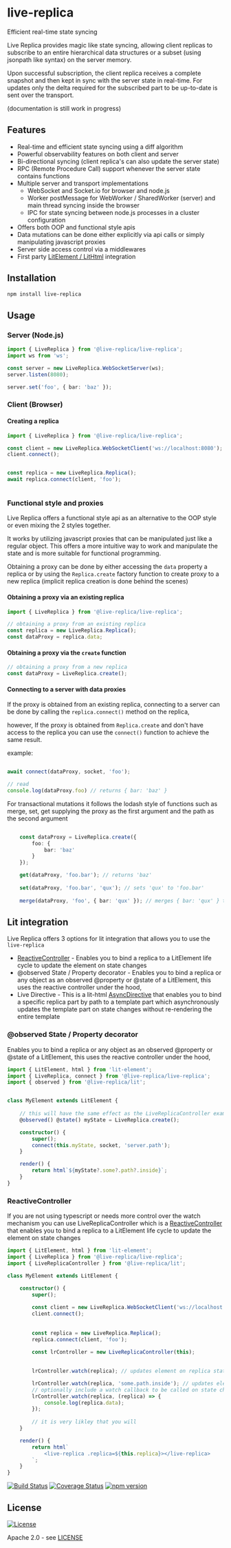 # live-replica
Efficient real-time state syncing

Live Replica provides magic like state syncing, 
allowing client replicas to subscribe to an entire hierarchical data structures or a subset (using jsonpath like syntax) on the server memory.

Upon successful subscription, the client replica receives a complete snapshot and then kept in sync with the server state in real-time.
For updates only the delta required for the subscribed part to be up-to-date is sent over the transport.

(documentation is still work in progress)

## Features
- Real-time and efficient state syncing using a diff algorithm
- Powerful observability features on both client and server
- Bi-directional syncing (client replica's can also update the server state)
- RPC (Remote Procedure Call) support whenever the server state contains functions 
- Multiple server and transport implementations
    - WebSocket and Socket.io for browser and node.js
    - Worker postMessage for WebWorker / SharedWorker (server) and main thread syncing inside the browser
    - IPC for state syncing between node.js processes in a cluster configuration
- Offers both OOP and functional style apis 
- Data mutations can be done either explicitly via api calls or simply manipulating javascript proxies
- Server side access control via a middlewares
- First party [LitElement / LitHtml](https://lit.dev) integration

## Installation
```bash
npm install live-replica
```

## Usage

### Server (Node.js) 
```typescript
import { LiveReplica } from '@live-replica/live-replica';
import ws from 'ws';

const server = new LiveReplica.WebSocketServer(ws);
server.listen(8080);

server.set('foo', { bar: 'baz' });

```
### Client (Browser)

#### Creating a replica
```typescript
import { LiveReplica } from '@live-replica/live-replica';

const client = new LiveReplica.WebSocketClient('ws://localhost:8080');
client.connect();


const replica = new LiveReplica.Replica();
await replica.connect(client, 'foo');



```

### Functional style and proxies
Live Replica offers a functional style api as an alternative to the OOP style or even mixing the 2 styles together. 

It works by utilizing javascript proxies that can be manipulated just like a regular object.
This offers a more intuitive way to work and manipulate the state and is more suitable for functional programming.

Obtaining a proxy can be done by either accessing the `data` property a replica or
by using the `Replica.create` factory function to create proxy to a new replica (implicit replica creation is done behind the scenes)

#### Obtaining a proxy via an existing replica 
```typescript
import { LiveReplica } from '@live-replica/live-replica';

// obtaining a proxy from an existing replica
const replica = new LiveReplica.Replica();
const dataProxy = replica.data;
```

#### Obtaining a proxy via the `create` function
```typescript
// obtaining a proxy from a new replica
const dataProxy = LiveReplica.create();
```

#### Connecting to a server with data proxies
If the proxy is obtained from an existing replica, 
connecting to a server can be done by calling the `replica.connect()` method on the replica,

however, If the proxy is obtained from `Replica.create` and don't have access to the replica you can use the `connect()` function to achieve the same result. 

example:
```typescript

await connect(dataProxy, socket, 'foo');

// read
console.log(dataProxy.foo) // returns { bar: 'baz' }

```



For transactional mutations  it follows the lodash style of functions such as merge, set, get 
supplying the proxy as the first argument and the path as the second argument


```typescript

    const dataProxy = LiveReplica.create({
        foo: {
            bar: 'baz'
        }
    });

    get(dataProxy, 'foo.bar'); // returns 'baz'
    
    set(dataProxy, 'foo.bar', 'qux'); // sets 'qux' to 'foo.bar'
    
    merge(dataProxy, 'foo', { bar: 'qux' }); // merges { bar: 'qux' } to 'foo'

```


## Lit integration

Live Replica offers 3 options for lit integration that allows you to use the `live-replica`
 - [ReactiveController](https://lit.dev/docs/composition/controllers/) - Enables you to bind a replica to a LitElement life cycle to update the element on state changes
 - @observed State / Property decorator - Enables you to bind a replica or any object as an observed @property or @state of a LitElement, this uses the reactive controller under the hood,
 - Live Directive - This is a lit-html [AsyncDirective](https://lit.dev/docs/templates/custom-directives/#async-directives) that enables you to bind a specific replica part by path to a template part which asynchronously updates the template part on state changes without re-rendering the entire template

### @observed State / Property decorator
Enables you to bind a replica or any object as an observed @property or @state of a LitElement, this uses the reactive controller under the hood,

```typescript
import { LitElement, html } from 'lit-element';
import { LiveReplica, connect } from '@live-replica/live-replica';
import { observed } from '@live-replica/lit';


class MyElement extends LitElement {
        
    // this will have the same effect as the LiveReplicaController example below, it will update the element on state changes and unwatch on disconnectedCallback
    @observed() @state() myState = LiveReplica.create();

    constructor() {
        super();
        connect(this.myState, socket, 'server.path');
    }

    render() {
        return html`${myState?.some?.path?.inside}`;
    }
}
```

### ReactiveController
If you are not using typescript or needs more control over the watch mechanism you can use
LiveReplicaController which is a [ReactiveController](https://lit.dev/docs/composition/controllers/) that enables you to bind a replica to a LitElement life cycle to update the element on state changes

```typescript
import { LitElement, html } from 'lit-element';
import { LiveReplica } from '@live-replica/live-replica';
import { LiveReplicaController } from '@live-replica/lit';

class MyElement extends LitElement {
    
    constructor() {
        super();

        const client = new LiveReplica.WebSocketClient('ws://localhost:8080');
        client.connect();
  
  
        const replica = new LiveReplica.Replica();
        replica.connect(client, 'foo');
        
        const lrController = new LiveReplicaController(this);

        
        lrController.watch(replica); // updates element on replica state changes and unwatch on disconnectedCallback

        lrController.watch(replica, 'some.path.inside'); // updates element only when anything inside 'some.path.inside' changes and unwatch on disconnectedCallback
        // optionally include a watch callback to be called on state changes
        lrController.watch(replica, (replica) => {
            console.log(replica.data);
        });
        
        // it is very likley that you will 
    }

    render() {
        return html`
            <live-replica .replica=${this.replica}></live-replica>
        `;
    }
}
```

[![Build Status](https://travis-ci.org/barakedry/live-replica.svg?branch=master)](https://travis-ci.org/barakedry/live-replica)
[![Coverage Status](https://coveralls.io/repos/github/barakedry/live-replica/badge.svg?branch=master)](https://coveralls.io/github/barakedry/live-replica?branch=master)
[![npm version](https://badge.fury.io/js/live-replica.svg)](https://badge.fury.io/js/live-replica)


## License
[![License](https://img.shields.io/badge/license-Apache%202.0-blue.svg)](https://github.com/barakedry/live-replica/blob/master/LICENSE)

Apache 2.0 - see [LICENSE](https://github.com/barakedry/live-replica/blob/master/LICENSE)
